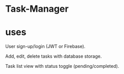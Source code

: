 # Task-Manager
# uses 
User sign-up/login (JWT or Firebase).

Add, edit, delete tasks with database storage.

Task list view with status toggle (pending/completed).
